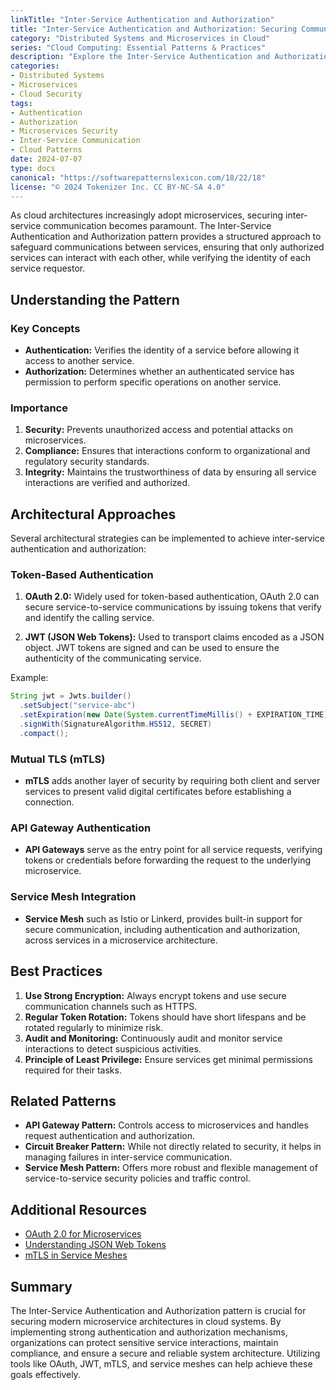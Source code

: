 ```yaml
---
linkTitle: "Inter-Service Authentication and Authorization"
title: "Inter-Service Authentication and Authorization: Securing Communication Between Services"
category: "Distributed Systems and Microservices in Cloud"
series: "Cloud Computing: Essential Patterns & Practices"
description: "Explore the Inter-Service Authentication and Authorization pattern for ensuring secure communication between microservices in cloud environments."
categories:
- Distributed Systems
- Microservices
- Cloud Security
tags:
- Authentication
- Authorization
- Microservices Security
- Inter-Service Communication
- Cloud Patterns
date: 2024-07-07
type: docs
canonical: "https://softwarepatternslexicon.com/18/22/18"
license: "© 2024 Tokenizer Inc. CC BY-NC-SA 4.0"
---
```



As cloud architectures increasingly adopt microservices, securing inter-service communication becomes paramount. The Inter-Service Authentication and Authorization pattern provides a structured approach to safeguard communications between services, ensuring that only authorized services can interact with each other, while verifying the identity of each service requestor.

## Understanding the Pattern

### Key Concepts

- **Authentication:** Verifies the identity of a service before allowing it access to another service.
- **Authorization:** Determines whether an authenticated service has permission to perform specific operations on another service.

### Importance

1. **Security:** Prevents unauthorized access and potential attacks on microservices.
2. **Compliance:** Ensures that interactions conform to organizational and regulatory security standards.
3. **Integrity:** Maintains the trustworthiness of data by ensuring all service interactions are verified and authorized.

## Architectural Approaches

Several architectural strategies can be implemented to achieve inter-service authentication and authorization:

### Token-Based Authentication

1. **OAuth 2.0:** Widely used for token-based authentication, OAuth 2.0 can secure service-to-service communications by issuing tokens that verify and identify the calling service.
   
2. **JWT (JSON Web Tokens):** Used to transport claims encoded as a JSON object. JWT tokens are signed and can be used to ensure the authenticity of the communicating service.

Example:

```java
String jwt = Jwts.builder()
  .setSubject("service-abc")
  .setExpiration(new Date(System.currentTimeMillis() + EXPIRATION_TIME))
  .signWith(SignatureAlgorithm.HS512, SECRET)
  .compact();
```

### Mutual TLS (mTLS)

- **mTLS** adds another layer of security by requiring both client and server services to present valid digital certificates before establishing a connection.

### API Gateway Authentication

- **API Gateways** serve as the entry point for all service requests, verifying tokens or credentials before forwarding the request to the underlying microservice.

### Service Mesh Integration

- **Service Mesh** such as Istio or Linkerd, provides built-in support for secure communication, including authentication and authorization, across services in a microservice architecture.

## Best Practices

1. **Use Strong Encryption:** Always encrypt tokens and use secure communication channels such as HTTPS.
2. **Regular Token Rotation:** Tokens should have short lifespans and be rotated regularly to minimize risk.
3. **Audit and Monitoring:** Continuously audit and monitor service interactions to detect suspicious activities.
4. **Principle of Least Privilege:** Ensure services get minimal permissions required for their tasks.

## Related Patterns

- **API Gateway Pattern:** Controls access to microservices and handles request authentication and authorization.
- **Circuit Breaker Pattern:** While not directly related to security, it helps in managing failures in inter-service communication.
- **Service Mesh Pattern:** Offers more robust and flexible management of service-to-service security policies and traffic control.

## Additional Resources

- [OAuth 2.0 for Microservices](https://oauth.net/2/)
- [Understanding JSON Web Tokens](https://jwt.io/introduction/)
- [mTLS in Service Meshes](https://istio.io/latest/docs/concepts/security/#mutual-tls-authentication)

## Summary

The Inter-Service Authentication and Authorization pattern is crucial for securing modern microservice architectures in cloud systems. By implementing strong authentication and authorization mechanisms, organizations can protect sensitive service interactions, maintain compliance, and ensure a secure and reliable system architecture. Utilizing tools like OAuth, JWT, mTLS, and service meshes can help achieve these goals effectively.
